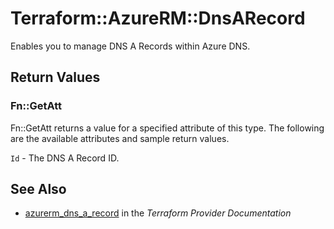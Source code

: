 # Terraform::AzureRM::DnsARecord

Enables you to manage DNS A Records within Azure DNS.

## Return Values

### Fn::GetAtt

Fn::GetAtt returns a value for a specified attribute of this type. The following are the available attributes and sample return values.

`Id` - The DNS A Record ID.

## See Also

* [azurerm_dns_a_record](https://www.terraform.io/docs/providers/azurerm/r/dns_a_record.html) in the _Terraform Provider Documentation_